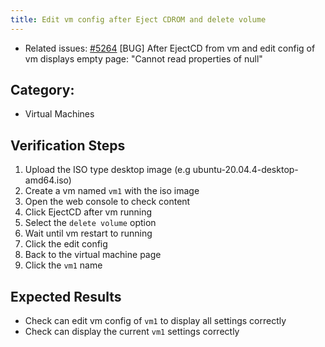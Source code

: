 ```yaml
---
title: Edit vm config after Eject CDROM and delete volume
---
```


* Related issues: [#5264](https://github.com/harvester/harvester/issues/5264) 
[BUG] After EjectCD from vm and edit config of vm displays empty page: "Cannot read properties of null"

## Category: 
* Virtual Machines

## Verification Steps
1. Upload the ISO type desktop image (e.g ubuntu-20.04.4-desktop-amd64.iso)
1. Create a vm named `vm1` with the iso image
1. Open the web console to check content
1. Click EjectCD after vm running
1. Select the `delete volume` option
1. Wait until vm restart to running
1. Click the edit config
1. Back to the virtual machine page
1. Click the `vm1` name 

## Expected Results
* Check can edit vm config of `vm1` to display all settings correctly
* Check can display the current `vm1` settings correctly 
